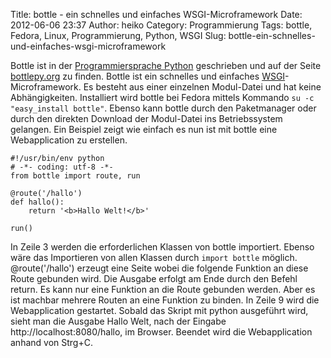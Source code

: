 Title: bottle - ein schnelles und einfaches WSGI-Microframework
Date: 2012-06-06 23:37
Author: heiko
Category: Programmierung
Tags: bottle, Fedora, Linux, Programmierung, Python, WSGI
Slug: bottle-ein-schnelles-und-einfaches-wsgi-microframework

Bottle ist in der [Programmiersprache Python][] geschrieben und auf der
Seite [bottlepy.org][] zu finden. Bottle ist ein schnelles und einfaches
[WSGI][]-Microframework. Es besteht aus einer einzelnen Modul-Datei und
hat keine Abhängigkeiten. Installiert wird bottle bei Fedora mittels
Kommando `su -c "easy_install bottle"`. Ebenso kann bottle durch den
Paketmanager oder durch den direkten Download der Modul-Datei ins
Betriebssystem gelangen. Ein Beispiel zeigt wie einfach es nun ist mit
bottle eine Webapplication zu erstellen.

    #!/usr/bin/env python
    # -*- coding: utf-8 -*-
    from bottle import route, run

    @route('/hallo')
    def hallo():
        return '<b>Hallo Welt!</b>'

    run()

In Zeile 3 werden die erforderlichen Klassen von bottle importiert.
Ebenso wäre das Importieren von allen Klassen durch `import bottle`
möglich. @route('/hallo') erzeugt eine Seite wobei die folgende Funktion
an diese Route gebunden wird. Die Ausgabe erfolgt am Ende durch den
Befehl return. Es kann nur eine Funktion an die Route gebunden werden.
Aber es ist machbar mehrere Routen an eine Funktion zu binden. In Zeile
9 wird die Webapplication gestartet. Sobald das Skript mit python
ausgeführt wird, sieht man die Ausgabe Hallo Welt, nach der Eingabe
http://localhost:8080/hallo, im Browser. Beendet wird die Webapplication
anhand von Strg+C.

  [Programmiersprache Python]: https://de.wikipedia.org/wiki/Python_%28Programmiersprache%29
    "WP:Python"
  [bottlepy.org]: http://bottlepy.org "bottlepy.org"
  [WSGI]: https://de.wikipedia.org/wiki/Web_Server_Gateway_Interface
    "WP:WSGI"
